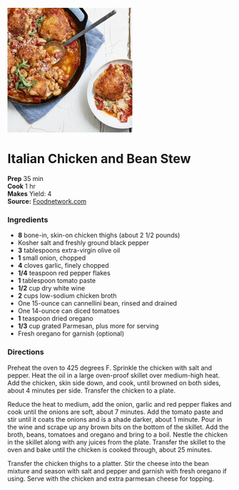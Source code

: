 [![](/images/8e65f09c-cbc0-40ef-8fba-74d36bf3374d.jpg)](https://food.fnr.sndimg.com/content/dam/images/food/fullset/2018/4/2/2/LS-Library_Italian-Chicken-and-Bean-Stew_s4x3.jpg.rend.hgtvcom.826.620.suffix/1522721384513.jpeg)

#  Italian Chicken and Bean Stew

  
**Prep** 35 min  
**Cook** 1 hr  
**Makes** Yield: 4  
**Source:** [Foodnetwork.com](https://www.foodnetwork.com/recipes/food-network-kitchen/italian-chicken-and-bean-stew-5478377)

###  Ingredients

  *  **8** bone-in, skin-on chicken thighs (about 2 1/2 pounds)
  * Kosher salt and freshly ground black pepper
  *   **3** tablespoons extra-virgin olive oil
  *   **1** small onion, chopped
  *   **4** cloves garlic, finely chopped
  *   **1/4** teaspoon red pepper flakes
  *   **1** tablespoon tomato paste
  *   **1/2** cup dry white wine
  *   **2** cups low-sodium chicken broth
  * One 15-ounce can cannellini bean, rinsed and drained
  * One 14-ounce can diced tomatoes
  *   **1** teaspoon dried oregano
  *   **1/3** cup grated Parmesan, plus more for serving
  * Fresh oregano for garnish (optional)

###  Directions

Preheat the oven to 425 degrees F. Sprinkle the chicken with salt and pepper.
Heat the oil in a large oven-proof skillet over medium-high heat. Add the
chicken, skin side down, and cook, until browned on both sides, about 4
minutes per side. Transfer the chicken to a plate.

Reduce the heat to medium, add the onion, garlic and red pepper flakes and
cook until the onions are soft, about 7 minutes. Add the tomato paste and stir
until it coats the onions and is a shade darker, about 1 minute. Pour in the
wine and scrape up any brown bits on the bottom of the skillet. Add the broth,
beans, tomatoes and oregano and bring to a boil. Nestle the chicken in the
skillet along with any juices from the plate. Transfer the skillet to the oven
and bake until the chicken is cooked through, about 25 minutes.

Transfer the chicken thighs to a platter. Stir the cheese into the bean
mixture and season with salt and pepper and garnish with fresh oregano if
using. Serve with the chicken and extra parmesan cheese for topping.

